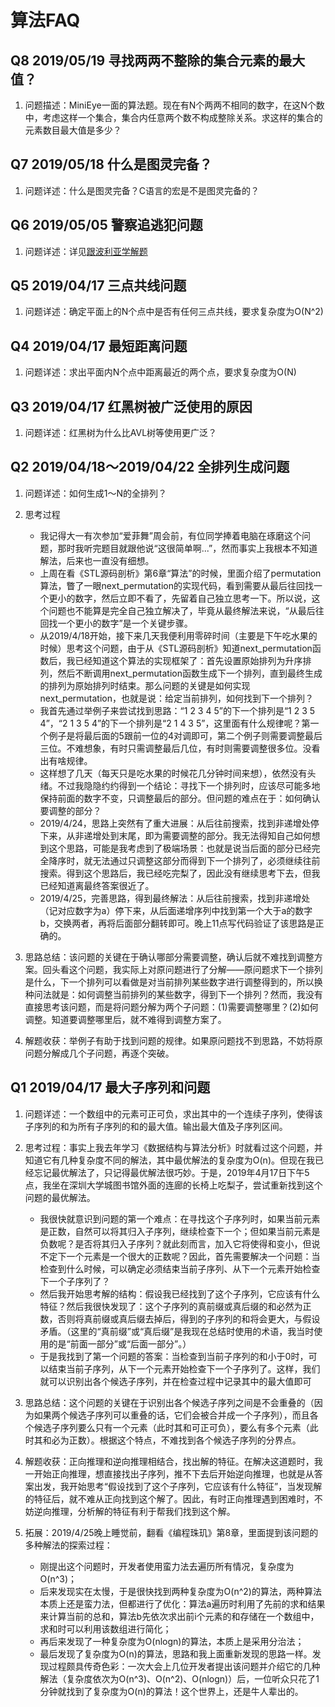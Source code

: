 # 算法FAQ

## Q8 2019/05/19 寻找两两不整除的集合元素的最大值？

1. 问题描述：MiniEye一面的算法题。现在有N个两两不相同的数字，在这N个数中，考虑这样一个集合，集合内任意两个数不构成整除关系。求这样的集合的元素数目最大值是多少？

## Q7 2019/05/18 什么是图灵完备？

1. 问题详述：什么是图灵完备？C语言的宏是不是图灵完备的？

## Q6 2019/05/05 警察追逃犯问题

1. 问题详述：详见[跟波利亚学解题](http://mindhacks.cn/2008/04/18/learning-from-polya/)

## Q5 2019/04/17 三点共线问题

1. 问题详述：确定平面上的N个点中是否有任何三点共线，要求复杂度为O(N^2)

## Q4 2019/04/17 最短距离问题

1. 问题详述：求出平面内N个点中距离最近的两个点，要求复杂度为O(N)

## Q3 2019/04/17 红黑树被广泛使用的原因

1. 问题详述：红黑树为什么比AVL树等使用更广泛？

## Q2 2019/04/18～2019/04/22 全排列生成问题

1. 问题详述：如何生成1～N的全排列？

2. 思考过程
    - 我记得大一有次参加“爱菲舞”周会前，有位同学捧着电脑在琢磨这个问题，那时我听完题目就跟他说“这很简单啊...”，然而事实上我根本不知道解法，后来也一直没有细想。
    - 上周在看《STL源码剖析》第6章“算法”的时候，里面介绍了permutation算法，瞥了一眼next_permutation的实现代码，看到需要从最后往回找一个更小的数字，然后立即不看了，先留着自己独立思考一下。所以说，这个问题也不能算是完全自己独立解决了，毕竟从最终解法来说，“从最后往回找一个更小的数字”是一个关键步骤。
    - 从2019/4/18开始，接下来几天我便利用零碎时间（主要是下午吃水果的时候）思考这个问题，由于从《STL源码剖析》知道next_permutation函数后，我已经知道这个算法的实现框架了：首先设置原始排列为升序排列，然后不断调用next_permutation函数生成下一个排列，直到最终生成的排列为原始排列时结束。那么问题的关键是如何实现next_permutation，也就是说：给定当前排列，如何找到下一个排列？
    - 我首先通过举例子来尝试找到思路：“1 2 3 4 5”的下一个排列是“1 2 3 5 4”，“2 1 3 5 4”的下一个排列是“2 1 4 3 5”，这里面有什么规律呢？第一个例子是将最后面的5跟前一位的4对调即可，第二个例子则需要调整最后三位。不难想象，有时只需调整最后几位，有时则需要调整很多位。没看出有啥规律。
    - 这样想了几天（每天只是吃水果的时候花几分钟时间来想），依然没有头绪。不过我隐隐约约得到一个结论：寻找下一个排列时，应该尽可能多地保持前面的数字不变，只调整最后的部分。但问题的难点在于：如何确认要调整的部分？
    - 2019/4/24，思路上突然有了重大进展：从后往前搜索，找到非递增处停下来，从非递增处到末尾，即为需要调整的部分。我无法得知自己如何想到这个思路，可能是我考虑到了极端场景：也就是说当后面的部分已经完全降序时，就无法通过只调整这部分而得到下一个排列了，必须继续往前搜索。得到这个思路后，我已经吃完梨了，因此没有继续思考下去，但我已经知道离最终答案很近了。
    - 2019/4/25，完善思路，得到最终解法：从后往前搜索，找到非递增处（记对应数字为a）停下来，从后面递增序列中找到第一个大于a的数字b，交换两者，再将后面部分翻转即可。晚上11点写代码验证了该思路是正确的。

3. 思路总结：该问题的关键在于确认哪部分需要调整，确认后就不难找到调整方案。回头看这个问题，我实际上对原问题进行了分解——原问题求下一个排列是什么，下一个排列可以看做是对当前排列某些数字进行调整得到的，所以换种问法就是：如何调整当前排列的某些数字，得到下一个排列？然而，我没有直接思考该问题，而是将问题分解为两个子问题：(1)需要调整哪里？(2)如何调整。知道要调整哪里后，就不难得到调整方案了。

4. 解题收获：举例子有助于找到问题的规律。如果原问题找不到思路，不妨将原问题分解成几个子问题，再逐个突破。

## Q1 2019/04/17 最大子序列和问题

1. 问题详述：一个数组中的元素可正可负，求出其中的一个连续子序列，使得该子序列的和为所有子序列的和的最大值。输出最大值及子序列区间。

2. 思考过程：事实上我去年学习《数据结构与算法分析》时就看过这个问题，并知道它有几种复杂度不同的解法，其中最优解法的复杂度为O(n)。但现在我已经忘记最优解法了，只记得最优解法很巧妙。于是，2019年4月17日下午5点，我坐在深圳大学城图书馆外面的连廊的长椅上吃梨子，尝试重新找到这个问题的最优解法。
    - 我很快就意识到问题的第一个难点：在寻找这个子序列时，如果当前元素是正数，自然可以将其归入子序列，继续检查下一个；但如果当前元素是负数呢？是否将其归入子序列？就此刻而言，加入它将使得和变小，但说不定下一个元素是一个很大的正数呢？因此，首先需要解决一个问题：当检查到什么时候，可以确定必须结束当前子序列、从下一个元素开始检查下一个子序列了？
    - 然后我开始思考解的结构：假设我已经找到了这个子序列，它应该有什么特征？然后我很快发现了：这个子序列的真前缀或真后缀的和必然为正数，否则将真前缀或真后缀去掉后，得到的子序列的和将会更大，与假设矛盾。（这里的“真前缀”或“真后缀”是我现在总结时使用的术语，我当时使用的是“前面一部分”或“后面一部分”。）
    - 于是我找到了第一个问题的答案：当检查到当前子序列的和小于0时，可以结束当前子序列，从下一个元素开始检查下一个子序列了。这样，我们就可以识别出各个候选子序列，并在检查过程中记录其中的最大值即可

3. 思路总结：这个问题的关键在于识别出各个候选子序列之间是不会重叠的（因为如果两个候选子序列可以重叠的话，它们会被合并成一个子序列），而且各个候选子序列要么只有一个元素（此时其和可正可负），要么有多个元素（此时其和必为正数）。根据这个特点，不难找到各个候选子序列的分界点。

4. 解题收获：正向推理和逆向推理相结合，找出解的特征。在解决这道题时，我一开始正向推理，想直接找出子序列，推不下去后开始逆向推理，也就是从答案出发，我开始思考“假设找到了这个子序列，它应该有什么特征”，当发现解的特征后，就不难从正向找到这个解了。因此，有时正向推理遇到困难时，不妨逆向推理，分析解的特征有利于帮我们找到这个解。

5. 拓展：2019/4/25晚上睡觉前，翻看《编程珠玑》第8章，里面提到该问题的多种解法的探索过程：
    - 刚提出这个问题时，开发者使用蛮力法去遍历所有情况，复杂度为O(n^3)；
    - 后来发现实在太慢，于是很快找到两种复杂度为O(n^2)的算法，两种算法本质上还是蛮力法，但都进行了优化：算法a遍历时利用了先前的求和结果来计算当前的总和，算法b先依次求出前i个元素的和存储在一个数组中，求和时可以利用该数组进行简化；
    - 再后来发现了一种复杂度为O(nlogn)的算法，本质上是采用分治法；
    - 最后发现了复杂度为O(n)的算法，思路和我上面重新发现的思路一样。发现过程颇具传奇色彩：一次大会上几位开发者提出该问题并介绍它的几种解法（复杂度依次为O(n^3)、O(n^2)、O(nlogn)）后，一位听众只花了1分钟就找到了复杂度为O(n)的算法！这个世界上，还是牛人辈出的。
